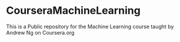 # CourseraMachineLearning
This is a Public repository for the Machine Learning course taught by Andrew Ng on Coursera.org
